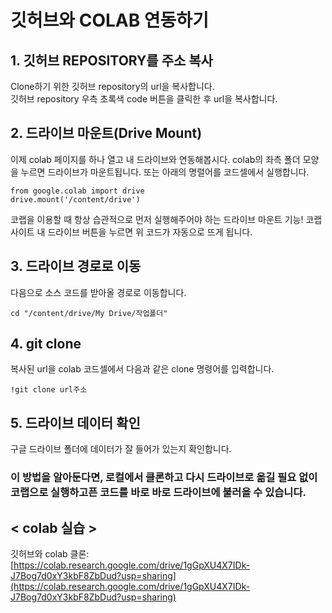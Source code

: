 # 깃허브와 COLAB 연동하기

## 1. 깃허브 REPOSITORY를 주소 복사
Clone하기 위한 깃허브 repository의 url을 복사합니다.  
깃허브 repository 우측 초록색 code 버튼을 클릭한 후 url을 복사합니다.  

## 2. 드라이브 마운트(Drive Mount)   
이제 colab 페이지를 하나 열고 내 드라이브와 연동해봅시다.
colab의 좌측 폴더 모양을 누르면 드라이브가 마운트됩니다.
또는 아래의 명렬어를 코드셀에서 실행합니다.
```
from google.colab import drive
drive.mount('/content/drive')
```
코랩을 이용할 때 항상 습관적으로 먼저 실행해주어야 하는 드라이브 마운트 기능! 코랩 사이트 내 드라이브 버튼을 누르면 위 코드가 자동으로 뜨게 됩니다.   

## 3. 드라이브 경로로 이동
다음으로 소스 코드를 받아올 경로로 이동합니다.
```
cd "/content/drive/My Drive/작업폴더"
```
## 4. git clone 
복사된 url을 colab 코드셀에서 다음과 같은 clone 명령어를 입력합니다. 
```
!git clone url주소 
```

## 5. 드라이브 데이터 확인
구글 드라이브 폴더에 데이터가 잘 들어가 있는지 확인합니다.

### 이 방법을 알아둔다면, 로컬에서 클론하고 다시 드라이브로 옮길 필요 없이 코랩으로 실행하고픈 코드를 바로 바로 드라이브에 불러올 수 있습니다. 

## < colab 실습 >
깃허브와 colab 클론: [https://colab.research.google.com/drive/1gGpXU4X7IDk-J7Bog7d0xY3kbF8ZbDud?usp=sharing](https://colab.research.google.com/drive/1gGpXU4X7IDk-J7Bog7d0xY3kbF8ZbDud?usp=sharing)
